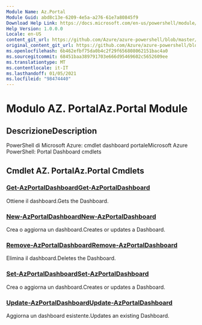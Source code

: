 ```yaml
---
Module Name: Az.Portal
Module Guid: abd8c13e-6209-4e5a-a276-61e7a80845f9
Download Help Link: https://docs.microsoft.com/en-us/powershell/module/az.portal
Help Version: 1.0.0.0
Locale: en-US
content_git_url: https://github.com/Azure/azure-powershell/blob/master/src/Portal/help/Az.Portal.md
original_content_git_url: https://github.com/Azure/azure-powershell/blob/master/src/Portal/help/Az.Portal.md
ms.openlocfilehash: 6b462efbf75da0b4c2f29f656808062151bac4a0
ms.sourcegitcommit: 68451baa389791703e666d95469602c5652609ee
ms.translationtype: MT
ms.contentlocale: it-IT
ms.lasthandoff: 01/05/2021
ms.locfileid: "98474440"
---
```

# <span data-ttu-id="b837b-101">Modulo AZ. Portal</span><span class="sxs-lookup"><span data-stu-id="b837b-101">Az.Portal Module</span></span>
## <span data-ttu-id="b837b-102">Descrizione</span><span class="sxs-lookup"><span data-stu-id="b837b-102">Description</span></span>
<span data-ttu-id="b837b-103">PowerShell di Microsoft Azure: cmdlet dashboard portale</span><span class="sxs-lookup"><span data-stu-id="b837b-103">Microsoft Azure PowerShell: Portal Dashboard cmdlets</span></span>

## <span data-ttu-id="b837b-104">Cmdlet AZ. Portal</span><span class="sxs-lookup"><span data-stu-id="b837b-104">Az.Portal Cmdlets</span></span>
### [<span data-ttu-id="b837b-105">Get-AzPortalDashboard</span><span class="sxs-lookup"><span data-stu-id="b837b-105">Get-AzPortalDashboard</span></span>](Get-AzPortalDashboard.md)
<span data-ttu-id="b837b-106">Ottiene il dashboard.</span><span class="sxs-lookup"><span data-stu-id="b837b-106">Gets the Dashboard.</span></span>

### [<span data-ttu-id="b837b-107">New-AzPortalDashboard</span><span class="sxs-lookup"><span data-stu-id="b837b-107">New-AzPortalDashboard</span></span>](New-AzPortalDashboard.md)
<span data-ttu-id="b837b-108">Crea o aggiorna un dashboard.</span><span class="sxs-lookup"><span data-stu-id="b837b-108">Creates or updates a Dashboard.</span></span>

### [<span data-ttu-id="b837b-109">Remove-AzPortalDashboard</span><span class="sxs-lookup"><span data-stu-id="b837b-109">Remove-AzPortalDashboard</span></span>](Remove-AzPortalDashboard.md)
<span data-ttu-id="b837b-110">Elimina il dashboard.</span><span class="sxs-lookup"><span data-stu-id="b837b-110">Deletes the Dashboard.</span></span>

### [<span data-ttu-id="b837b-111">Set-AzPortalDashboard</span><span class="sxs-lookup"><span data-stu-id="b837b-111">Set-AzPortalDashboard</span></span>](Set-AzPortalDashboard.md)
<span data-ttu-id="b837b-112">Crea o aggiorna un dashboard.</span><span class="sxs-lookup"><span data-stu-id="b837b-112">Creates or updates a Dashboard.</span></span>

### [<span data-ttu-id="b837b-113">Update-AzPortalDashboard</span><span class="sxs-lookup"><span data-stu-id="b837b-113">Update-AzPortalDashboard</span></span>](Update-AzPortalDashboard.md)
<span data-ttu-id="b837b-114">Aggiorna un dashboard esistente.</span><span class="sxs-lookup"><span data-stu-id="b837b-114">Updates an existing Dashboard.</span></span>

